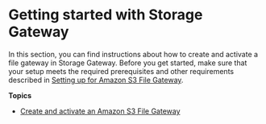# Getting started with Storage Gateway<a name="create-file-gateway"></a>

 In this section, you can find instructions about how to create and activate a file gateway in Storage Gateway\. Before you get started, make sure that your setup meets the required prerequisites and other requirements described in [Setting up for Amazon S3 File Gateway](setting-up.md)\. 

**Topics**
+ [Create and activate an Amazon S3 File Gateway](create-gateway-file.md)